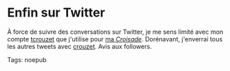 # Enfin sur Twitter

À force de suivre des conversations sur Twitter, je me sens limité avec mon compte [tcrouzet](http://twitter.com/tcrouzet) que j'utilise pour [ma *Croisade*](http://twiller.tcrouzet.com/). Dorénavant, j'enverrai tous les autres tweets avec [crouzet](http://twitter.com/crouzet). Avis aux followers.

Tags: noepub